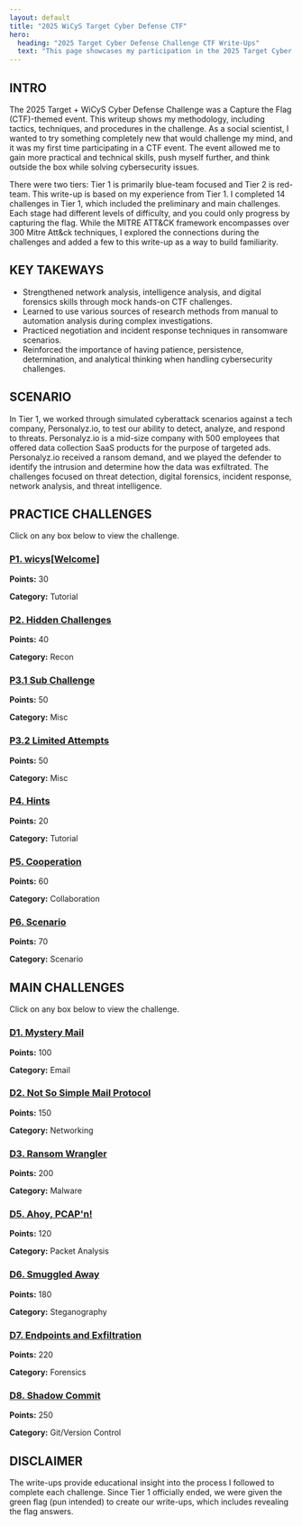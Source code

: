 ```yaml
---
layout: default
title: "2025 WiCyS Target Cyber Defense CTF"
hero:
  heading: "2025 Target Cyber Defense Challenge CTF Write-Ups"
  text: "This page showcases my participation in the 2025 Target Cyber Defense CTF Challenge hosted by WiCyS, which ran from July 1 through August 14, 2025."
---
```


## INTRO

The 2025 Target + WiCyS Cyber Defense Challenge was a Capture the Flag (CTF)-themed event. This writeup shows my methodology, including tactics, techniques, and procedures in the challenge. As a social scientist, I wanted to try something completely new that would challenge my mind, and it was my first time participating in a CTF event. The event allowed me to gain more practical and technical skills, push myself further, and think outside the box while solving cybersecurity issues.

There were two tiers: Tier 1 is primarily blue-team focused and Tier 2 is red-team. This write-up is based on my experience from Tier 1. I completed 14 challenges in Tier 1, which included the preliminary and main challenges. Each stage had different levels of difficulty, and you could only progress by capturing the flag. While the MITRE ATT&CK framework encompasses over 300 Mitre Att&ck techniques, I explored the connections during the challenges and added a few to this write-up as a way to build familiarity.

## KEY TAKEWAYS

- Strengthened network analysis, intelligence analysis, and digital forensics skills through mock hands-on CTF challenges.
- Learned to use various sources of research methods from manual to automation analysis during complex investigations.
- Practiced negotiation and incident response techniques in ransomware scenarios.
- Reinforced the importance of having patience, persistence, determination, and analytical thinking when handling cybersecurity challenges.

## SCENARIO

In Tier 1, we worked through simulated cyberattack scenarios against a tech company, Personalyz.io, to test our ability to detect, analyze, and respond to threats. Personalyz.io is a mid-size company with 500 employees that offered data collection SaaS products for the purpose of targeted ads. Personalyz.io received a ransom demand, and we played the defender to identify the intrusion and determine how the data was exfiltrated. The challenges focused on threat detection, digital forensics, incident response, network analysis, and threat intelligence.

## PRACTICE CHALLENGES

Click on any box below to view the challenge.

<div class="challenge-grid">

  <div class="challenge-box">
    <h3><a href="practice_challenges/p1-wicys-welcome">P1. wicys[Welcome]</a></h3>
    <p><strong>Points:</strong> 30</p>
    <p><strong>Category:</strong> Tutorial</p>
  </div>

  <div class="challenge-box">
    <h3><a href="practice_challenges/p2-hidden-challenges">P2. Hidden Challenges</a></h3>
    <p><strong>Points:</strong> 40</p>
    <p><strong>Category:</strong> Recon</p>
  </div>

  <div class="challenge-box">
    <h3><a href="practice_challenges/p3-1-sub-challenge">P3.1 Sub Challenge</a></h3>
    <p><strong>Points:</strong> 50</p>
    <p><strong>Category:</strong> Misc</p>
  </div>

  <div class="challenge-box">
    <h3><a href="practice_challenges/p3-2-limited-attempts">P3.2 Limited Attempts</a></h3>
    <p><strong>Points:</strong> 50</p>
    <p><strong>Category:</strong> Misc</p>
  </div>

  <div class="challenge-box">
    <h3><a href="practice_challenges/p4-hints">P4. Hints</a></h3>
    <p><strong>Points:</strong> 20</p>
    <p><strong>Category:</strong> Tutorial</p>
  </div>

  <div class="challenge-box">
    <h3><a href="practice_challenges/p5-cooperation">P5. Cooperation</a></h3>
    <p><strong>Points:</strong> 60</p>
    <p><strong>Category:</strong> Collaboration</p>
  </div>

  <div class="challenge-box">
    <h3><a href="practice_challenges/p6-scenario">P6. Scenario</a></h3>
    <p><strong>Points:</strong> 70</p>
    <p><strong>Category:</strong> Scenario</p>
  </div>

</div>



## MAIN CHALLENGES

Click on any box below to view the challenge.

<div class="challenge-grid">

  <div class="challenge-box">
    <h3><a href="main_challenges/d1-mystery-mail">D1. Mystery Mail</a></h3>
    <p><strong>Points:</strong> 100</p>
    <p><strong>Category:</strong> Email</p>
  </div>

  <div class="challenge-box">
    <h3><a href="main_challenges/d2-not-so-simple-mail-protocol">D2. Not So Simple Mail Protocol</a></h3>
    <p><strong>Points:</strong> 150</p>
    <p><strong>Category:</strong> Networking</p>
  </div>

  <div class="challenge-box">
    <h3><a href="main_challenges/d3-ransom-wrangler">D3. Ransom Wrangler</a></h3>
    <p><strong>Points:</strong> 200</p>
    <p><strong>Category:</strong> Malware</p>
  </div>

  <div class="challenge-box">
    <h3><a href="main_challenges/d5-ahoy-pcapn">D5. Ahoy, PCAP'n!</a></h3>
    <p><strong>Points:</strong> 120</p>
    <p><strong>Category:</strong> Packet Analysis</p>
  </div>

  <div class="challenge-box">
    <h3><a href="main_challenges/d6-smuggled-away">D6. Smuggled Away</a></h3>
    <p><strong>Points:</strong> 180</p>
    <p><strong>Category:</strong> Steganography</p>
  </div>

  <div class="challenge-box">
    <h3><a href="main_challenges/d7-endpoints-exfiltration">D7. Endpoints and Exfiltration</a></h3>
    <p><strong>Points:</strong> 220</p>
    <p><strong>Category:</strong> Forensics</p>
  </div>

  <div class="challenge-box">
    <h3><a href="main_challenges/d8-shadow-commit">D8. Shadow Commit</a></h3>
    <p><strong>Points:</strong> 250</p>
    <p><strong>Category:</strong> Git/Version Control</p>
  </div>

</div>


## DISCLAIMER 

The write-ups provide educational insight into the process I followed to complete each challenge. Since Tier 1 officially ended, we were given the green flag (pun intended) to create our write-ups, which includes revealing the flag answers.
